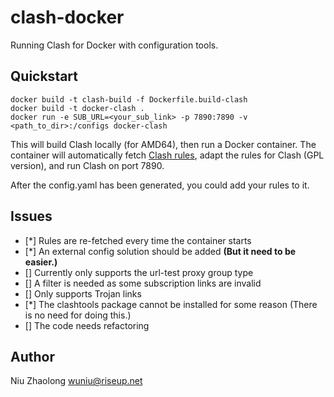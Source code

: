 # clash-docker

Running Clash for Docker with configuration tools.

## Quickstart

``` shell
docker build -t clash-build -f Dockerfile.build-clash
docker build -t docker-clash .
docker run -e SUB_URL=<your_sub_link> -p 7890:7890 -v <path_to_dir>:/configs docker-clash
```

This will build Clash locally (for AMD64), then run a Docker container.
The container will automatically fetch [Clash rules](https://github.com/Loyalsoldier/clash-rules),
adapt the rules for Clash (GPL version), and run Clash on port 7890.

After the config.yaml has been generated, you could add your rules to it.

## Issues

- [*] Rules are re-fetched every time the container starts
- [*] An external config solution should be added **(But it need to be easier.)**
- [] Currently only supports the url-test proxy group type
- [] A filter is needed as some subscription links are invalid
- [] Only supports Trojan links
- [*] The clashtools package cannot be installed for some reason (There is no need for doing this.)
- [] The code needs refactoring

## Author

Niu Zhaolong <wuniu@riseup.net>
